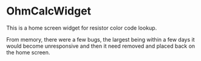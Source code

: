 # OhmCalcWidget

This is a home screen widget for resistor color code lookup.

From memory, there were a few bugs, the largest being within a few days it would become unresponsive and then it need removed and placed back on the home screen.
